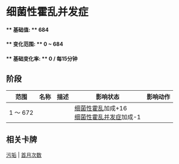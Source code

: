# 细菌性霍乱并发症  
#### ** 基础值: ** 684   
#### ** 变化范围: ** 0 ~ 684  
#### ** 基础变化率: ** 0 / 每15分钟  
## 阶段  
范围  |  名称  |  描述  |  影响状态  |  影响动作  
----  |  ----  |  ----  |  ----  |  ----  
1 ～ 672  |    |    |  [细菌性霍乱](BacteriaCholera.md)加成+16<br>[细菌性霍乱并发症](BacteriaCholeraPackage.md)加成-1  |    
## 相关卡牌  
[污垢](Filth.md)  |  [首月次数](FirstMonthCounter.md)  


<script>document.title="细菌性霍乱并发症 - 卡牌生存百科 Card Survival Wiki";</script>